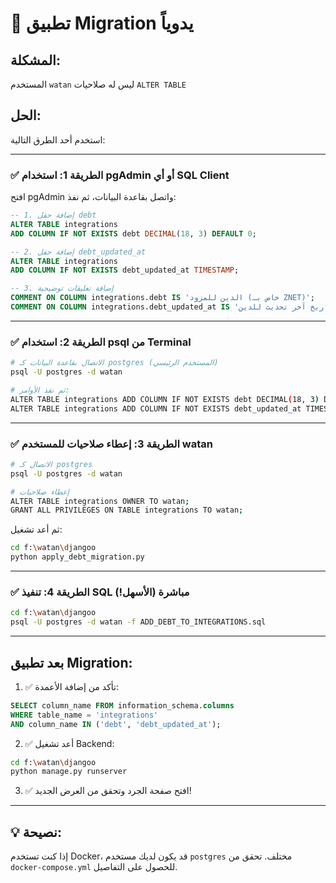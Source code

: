 # 🔧 تطبيق Migration يدوياً

## المشكلة:
المستخدم `watan` ليس له صلاحيات `ALTER TABLE`

## الحل:
استخدم أحد الطرق التالية:

---

### ✅ الطريقة 1: استخدام pgAdmin أو أي SQL Client

افتح pgAdmin واتصل بقاعدة البيانات، ثم نفذ:

```sql
-- 1. إضافة حقل debt
ALTER TABLE integrations 
ADD COLUMN IF NOT EXISTS debt DECIMAL(18, 3) DEFAULT 0;

-- 2. إضافة حقل debt_updated_at  
ALTER TABLE integrations 
ADD COLUMN IF NOT EXISTS debt_updated_at TIMESTAMP;

-- 3. إضافة تعليقات توضيحية
COMMENT ON COLUMN integrations.debt IS 'الدين للمزود (خاص بـ ZNET)';
COMMENT ON COLUMN integrations.debt_updated_at IS 'تاريخ آخر تحديث للدين';
```

---

### ✅ الطريقة 2: استخدام psql من Terminal

```bash
# الاتصال بقاعدة البيانات كـ postgres (المستخدم الرئيسي)
psql -U postgres -d watan

# ثم نفذ الأوامر:
ALTER TABLE integrations ADD COLUMN IF NOT EXISTS debt DECIMAL(18, 3) DEFAULT 0;
ALTER TABLE integrations ADD COLUMN IF NOT EXISTS debt_updated_at TIMESTAMP;
```

---

### ✅ الطريقة 3: إعطاء صلاحيات للمستخدم watan

```bash
# الاتصال كـ postgres
psql -U postgres -d watan

# إعطاء صلاحيات
ALTER TABLE integrations OWNER TO watan;
GRANT ALL PRIVILEGES ON TABLE integrations TO watan;
```

ثم أعد تشغيل:
```bash
cd f:\watan\djangoo
python apply_debt_migration.py
```

---

### ✅ الطريقة 4: تنفيذ SQL مباشرة (الأسهل!)

```bash
cd f:\watan\djangoo
psql -U postgres -d watan -f ADD_DEBT_TO_INTEGRATIONS.sql
```

---

## بعد تطبيق Migration:

1. ✅ تأكد من إضافة الأعمدة:
```sql
SELECT column_name FROM information_schema.columns 
WHERE table_name = 'integrations' 
AND column_name IN ('debt', 'debt_updated_at');
```

2. ✅ أعد تشغيل Backend:
```bash
cd f:\watan\djangoo
python manage.py runserver
```

3. ✅ افتح صفحة الجرد وتحقق من العرض الجديد!

---

## 💡 نصيحة:
إذا كنت تستخدم Docker، قد يكون لديك مستخدم `postgres` مختلف.
تحقق من `docker-compose.yml` للحصول على التفاصيل.
